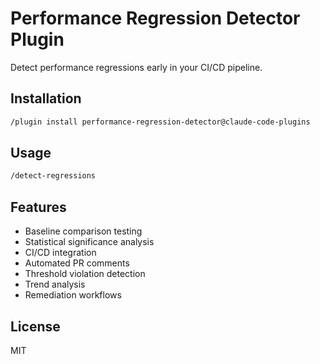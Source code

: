 # Performance Regression Detector Plugin

Detect performance regressions early in your CI/CD pipeline.

## Installation

```bash
/plugin install performance-regression-detector@claude-code-plugins
```

## Usage

```bash
/detect-regressions
```

## Features

- Baseline comparison testing
- Statistical significance analysis
- CI/CD integration
- Automated PR comments
- Threshold violation detection
- Trend analysis
- Remediation workflows

## License

MIT
